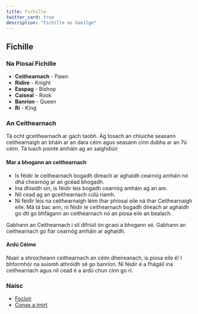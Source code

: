 ```yaml
---
title: Fichille
twitter_card: true
description: "Fichille as Gaeilge"
---
```


## Fichille

### Na Píosaí Fichille

* **Ceithearnach** - Pawn
* **Ridire** - Knight
* **Easpag** - Bishop
* **Caiseal** - Rook
* **Banríon** - Queen
* **Rí** - King

### An Ceithearnach 
 
Tá ocht gceithearnach ar gach taobh. Ag tosach an chluiche seasann ceithearnaigh an bháin ar an dara céim agus seasann cinn dubha ar an 7ú céim. Tá luach pointe amháin ag an saighdiúir
 
#### Mar a bhogann an ceithearnach
* Is féidir le ceithearnach bogadh díreach ar aghaidh cearnóg amháin nó dhá chearnóg ar an gcéad bhogadh. 
* Ina dhiaidh sin, is féidir leis bogadh cearnóg amháin ag an am. 
* Níl cead ag an gceithearnach cúlú riamh. 
* Ní féidir leis na ceithearnaigh léim thar phíosaí eile ná thar Ceithearnaigh eile. Má tá bac ann, ní féidir le ceithearnach bogadh díreach ar aghaidh go dtí go bhfágann an ceithearnach nó an píosa eile an bealach.  

Gabhann an Ceithearnach i slí difriúil ón gcaoi a bhogann sé. Gabhann an ceithearnach go fiar cearnóg amháin ar aghaidh.

#### Ardú Céime
Nuair a shroicheann ceithearnach an céim dheireanach, is píosa eile é! I bhformhór na suíomh athróidh sé go banríon.
Ní féidir é a fhágáil ina ceithearnach agus níl cead é a ardú chun cinn go rí. 

### Naisc
* [Focloir](https://www.icu.ie/downloads/188)
* [Conas a imirt](https://www.icu.ie/downloads/189)
